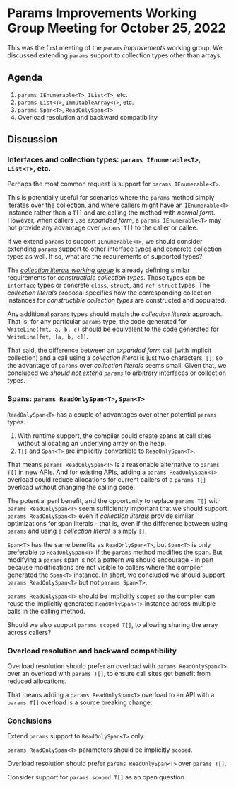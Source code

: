 # Params Improvements Working Group Meeting for October 25, 2022
This was the first meeting of the _`params` improvements_ working group.
We discussed extending `params` support to collection types other than arrays.

## Agenda
1. `params IEnumerable<T>`, `IList<T>`, etc.
1. `params List<T>`, `ImmutableArray<T>`, etc.
1. `params Span<T>`, `ReadOnlySpan<T>`
1. Overload resolution and backward compatibility

## Discussion

### Interfaces and collection types: `params IEnumerable<T>`, `List<T>`, etc.

Perhaps the most common request is support for `params IEnumerable<T>`. 

This is potentially useful for scenarios where the `params` method simply iterates over the collection, and where callers might have an `IEnumerable<T>` instance rather than a `T[]` and are calling the method with _normal form_.
However, when callers use _expanded form_, a `params IEnumerable<T>` may not provide any advantage over `params T[]` to the caller or callee.

If we extend `params` to support `IEnumerable<T>`, we should consider extending `params` support to other interface types and concrete collection types as well.
If so, what are the requirements of supported types?

The [_collection literals working group_](https://github.com/dotnet/csharplang/tree/main/meetings/working-groups/collection-literals) is already defining similar requirements for _constructible collection types_. Those types can be `interface` types or concrete `class`, `struct`, and `ref struct` types.
The _collection literals_ proposal specifies how the corresponding collection instances for _constructible collection types_ are constructed and populated.

Any additional `params` types should match the _collection literals_ approach.
That is, for any particular `params` type, the code generated for `WriteLine(fmt, a, b, c)` should be equivalent to the code generated for `WriteLine(fmt, [a, b, c])`.

That said, the difference between an _expanded form_ call (with implicit collection) and a call using a _collection literal_ is just two characters, `[]`, so the advantage of `params` over _collection literals_ seems small.
Given that, we concluded we _should not extend `params`_ to arbitrary interfaces or collection types.

### Spans: `params ReadOnlySpan<T>`, `Span<T>`

`ReadOnlySpan<T>` has a couple of advantages over other potential `params` types.
1. With runtime support, the compiler could create spans at call sites without allocating an underlying array on the heap.
1. `T[]` and `Span<T>` are implicitly convertible to `ReadOnlySpan<T>`.

That means `params ReadOnlySpan<T>` is a reasonable alternative to `params T[]` in new APIs.
And for existing APIs, adding a `params ReadOnlySpan<T>` overload could reduce allocations for current callers of a `params T[]` overload without changing the calling code.

The potential perf benefit, and the opportunity to replace `params T[]` with `params ReadOnlySpan<T>` seem sufficiently important that we should support `params ReadOnlySpan<T>` even if _collection literals_ provide similar optimizations for span literals - that is, even if the difference between using `params` and using a _collection literal_ is simply `[]`.

`Span<T>` has the same benefits as `ReadOnlySpan<T>`, but `Span<T>` is only preferable to `ReadOnlySpan<T>` if the `params` method modifies the span.
But modifying a `params` span is not a pattern we should encourage - in part because modifications are not visible to callers where the compiler generated the `Span<T>` instance.
In short, we concluded we should support `params ReadOnlySpan<T>` but not `params Span<T>`.

`params ReadOnlySpan<T>` should be implicitly `scoped` so the compiler can reuse the implicitly generated `ReadOnlySpan<T>` instance across multiple calls in the calling method.

Should we also support `params scoped T[]`, to allowing sharing the array across callers?

### Overload resolution and backward compatibility

Overload resolution should prefer an overload with `params ReadOnlySpan<T>` over an overload with `params T[]`, to ensure call sites get benefit from reduced allocations.

That means adding a `params ReadOnlySpan<T>` overload to an API with a `params T[]` overload is a source breaking change.

### Conclusions
Extend `params` support to `ReadOnlySpan<T>` only.

`params ReadOnlySpan<T>` parameters should be implicitly `scoped`.

Overload resolution should prefer `params ReadOnlySpan<T>` over `params T[]`.

Consider support for `params scoped T[]` as an open question.
